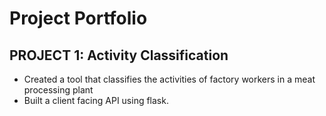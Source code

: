 # Project Portfolio

## PROJECT 1: Activity Classification

* Created a tool that classifies the activities of factory workers in a meat processing plant
* Built a client facing API using flask.
